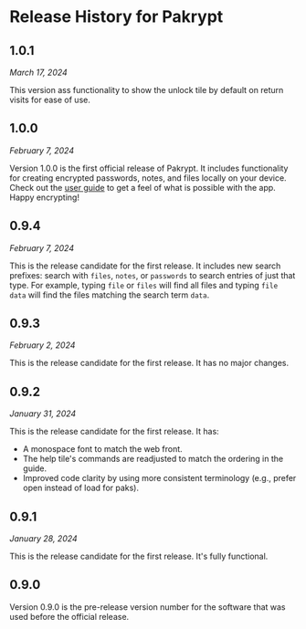 # Release History for Pakrypt

## 1.0.1

*March 17, 2024*

This version ass functionality to show the unlock tile by default on return visits for ease of use.

## 1.0.0

*February 7, 2024*

Version 1.0.0 is the first official release of Pakrypt. It includes functionality for creating encrypted passwords, notes, and files locally on your device. Check out the [user guide](https://www.pakrypt.com/guide.html) to get a feel of what is possible with the app. Happy encrypting!

## 0.9.4

*February 7, 2024*

This is the release candidate for the first release. It includes new search prefixes: search with `files`, `notes`, or `passwords` to search entries of just that type. For example, typing `file` or `files` will find all files and typing `file data` will find the files matching the search term `data`.

## 0.9.3

*February 2, 2024*

This is the release candidate for the first release. It has no major changes.

## 0.9.2

*January 31, 2024*

This is the release candidate for the first release. It has:

* A monospace font to match the web front.
* The help tile's commands are readjusted to match the ordering in the guide.
* Improved code clarity by using more consistent terminology (e.g., prefer open instead of load for paks).

## 0.9.1

*January 28, 2024*

This is the release candidate for the first release. It's fully functional.

## 0.9.0

Version 0.9.0 is the pre-release version number for the software that was used before the official release.
